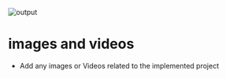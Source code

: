 ![output](https://user-images.githubusercontent.com/89584926/132554531-c2083054-1491-44d1-8d88-798a76fdda1e.PNG)
# images and videos

* Add any images or Videos related to the implemented project
